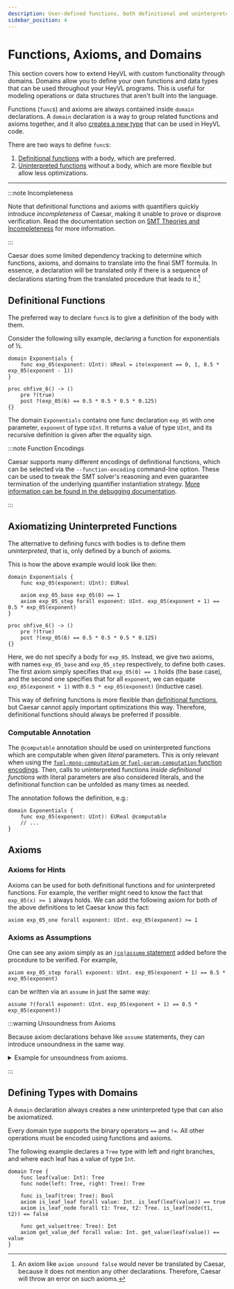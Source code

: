 ```yaml
---
description: User-defined functions, both definitional and uninterpreted with equality (EUF).
sidebar_position: 4
---
```


# Functions, Axioms, and Domains

This section covers how to extend HeyVL with custom functionality through domains.
Domains allow you to define your own functions and data types that can be used throughout your HeyVL programs.
This is useful for modeling operations or data structures that aren't built into the language.

Functions (`func`s) and axioms are always contained inside `domain` declarations.
A `domain` declaration is a way to group related functions and axioms together, and it also [creates a new type](#defining-types-with-domains) that can be used in HeyVL code.

There are two ways to define `func`s:
 1. [Definitional functions](#definitional-functions) with a body, which are preferred.
 2. [Uninterpreted functions](#axiomatizing-uninterpreted-functions) without a body, which are more flexible but allow less optimizations.

---

:::note Incompleteness

Note that definitional functions and axioms with quantifiers quickly introduce *incompleteness* of Caesar, making it unable to prove or disprove verification.
Read the documentation section on [SMT Theories and Incompleteness](../caesar/debugging.md#incompleteness) for more information.

:::

Caesar does some limited dependency tracking to determine which functions, axioms, and domains to translate into the final SMT formula.
In essence, a declaration will be translated only if there is a sequence of declarations starting from the translated procedure that leads to it.[^dependency-tracking]

[^dependency-tracking]: An axiom like `axiom unsound false` would never be translated by Caesar, because it does not mention any other declarations.
Therefore, Caesar will throw an error on such axioms.

## Definitional Functions

The preferred way to declare `func`s is to give a definition of the body with them.

Consider the following silly example, declaring a function for exponentials of ½.
```heyvl
domain Exponentials {
    func exp_05(exponent: UInt): UReal = ite(exponent == 0, 1, 0.5 * exp_05(exponent - 1))
}

proc ohfive_6() -> ()
    pre ?(true)
    post ?(exp_05(6) == 0.5 * 0.5 * 0.5 * 0.125)
{}
```


The domain `Exponentials` contains one func declaration `exp_05` with one parameter, `exponent` of type `UInt`.
It returns a value of type `UInt`, and its recursive definition is given after the equality sign.

:::note Function Encodings

Caesar supports many different encodings of definitional functions, which can be selected via the `--function-encoding` command-line option.
These can be used to tweak the SMT solver's reasoning and even guarantee termination of the underlying quantifier instantiation strategy.
[More information can be found in the debugging documentation](../caesar/debugging.md#function-encodings-and-limited-functions).

:::


## Axiomatizing Uninterpreted Functions

The alternative to defining funcs with bodies is to define them *uninterpreted*, that is, only defined by a bunch of axioms.

This is how the above example would look like then:
```heyvl
domain Exponentials {
    func exp_05(exponent: UInt): EUReal

    axiom exp_05_base exp_05(0) == 1
    axiom exp_05_step forall exponent: UInt. exp_05(exponent + 1) == 0.5 * exp_05(exponent)
}

proc ohfive_6() -> ()
    pre ?(true)
    post ?(exp_05(6) == 0.5 * 0.5 * 0.5 * 0.125)
{}
```

Here, we do not specify a body for `exp_05`.
Instead, we give two axioms, with names `exp_05_base` and `exp_05_step` respectively, to define both cases.
The first axiom simply specifies that `exp_05(0) == 1` holds (the base case), and the second one specifies that for all `exponent`, we can equate `exp_05(exponent + 1)` with `0.5 * exp_05(exponent)` (inductive case).

This way of defining functions is more flexible than [definitional functions](#definitional-functions), but Caesar cannot apply important optimizations this way.
Therefore, definitional functions should always be preferred if possible.

### Computable Annotation

The `@computable` annotation should be used on uninterpreted functions which are computable when given *literal* parameters.
This is only relevant when using the [`fuel-mono-computation` or `fuel-param-computation` function encodings](../caesar/debugging.md#function-encodings-and-limited-functions).
Then, calls to uninterpreted functions *inside definitional functions* with literal parameters are also considered literals, and the definitional function can be unfolded as many times as needed.

The annotation follows the definition, e.g.:
```heyvl
domain Exponentials {
    func exp_05(exponent: UInt): EUReal @computable
    // ...
}
```

## Axioms

### Axioms for Hints

Axioms can be used for both definitional functions and for uninterpreted functions.
For example, the verifier might need to know the fact that `exp_05(x) >= 1` always holds.
We can add the following axiom for both of the above definitions to let Caesar know this fact:
```heyvl
axiom exp_05_one forall exponent: UInt. exp_05(exponent) >= 1
```

### Axioms as Assumptions

One can see any axiom simply as an [`(co)assume` statement](./statements.md) added before the procedure to be verified.
For example,
```heyvl
axiom exp_05_step forall exponent: UInt. exp_05(exponent + 1) == 0.5 * exp_05(exponent)
```
can be written via an `assume` in just the same way:
```heyvl
assume ?(forall exponent: UInt. exp_05(exponent + 1) == 0.5 * exp_05(exponent))
```

:::warning Unsoundness from Axioms

Because axiom declarations behave like `assume` statements, they can introduce unsoundness in the same way.

<details>
    <summary>Example for unsoundness from axioms.</summary>

    ```heyvl
    domain Unsound {
        func f(): Bool
        axiom unsound false && f()
    }

    proc wrong() -> ()
        pre ?(true)
        post ?(true)
    {
        assert ?(false && f())
    }
    ```
    The axiom `unsound` always evaluates to `false`.
    But for verification, Caesar assumes the axioms hold for all program states.
    In other words, Caesar only verifies the program states in which the axioms evaluate to `true`.
    Thus, Caesar does not verify any program state and the procedure `wrong` incorrectly verifies!

</details>

:::

## Defining Types with Domains

A `domain` declaration always creates a new uninterpreted type that can also be axiomatized.

Every domain type supports the binary operators `==` and `!=`.
All other operations must be encoded using functions and axioms.

The following example declares a `Tree` type with left and right branches, and where each leaf has a value of type `Int`.

```heyvl
domain Tree {
    func leaf(value: Int): Tree
    func node(left: Tree, right: Tree): Tree

    func is_leaf(tree: Tree): Bool
    axiom is_leaf_leaf forall value: Int. is_leaf(leaf(value)) == true
    axiom is_leaf_node forall t1: Tree, t2: Tree. is_leaf(node(t1, t2)) == false

    func get_value(tree: Tree): Int
    axiom get_value_def forall value: Int. get_value(leaf(value)) == value
}
```

